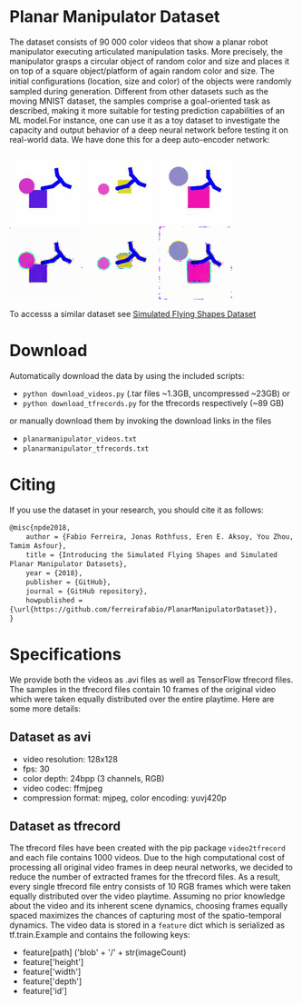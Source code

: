 # Planar Manipulator Dataset
The dataset consists of 90 000 color videos that show a planar robot manipulator executing articulated manipulation tasks. More precisely, the manipulator grasps a circular object of random color and size and places it on top of a square object/platform of again random color and size.
The initial conﬁgurations (location, size and color) of the objects were randomly sampled during generation. Different from other datasets such as the moving MNIST dataset, the samples comprise a goal-oriented task as described, making it more suitable for testing prediction capabilities of an ML model.For instance, one can use it as a toy dataset to investigate the capacity and output behavior of a deep neural network before testing it on real-world data. We have done this for a deep auto-encoder network:

![Example 1](/examples/orig1.gif)
![Example 2](/examples/orig2.gif)
![Example 1](/examples/orig3.gif)  
![Example 1 generated](/examples/gen1.gif)
![Example 2 generated](/examples/gen2.gif)
![Example 3 generated](/examples/gen3.gif)

To accesss a similar dataset see [Simulated Flying Shapes Dataset](https://github.com/ferreirafabio/FlyingShapesDataset)

# Download
Automatically download the data by using the included scripts:
- ```python download_videos.py``` (.tar files ~1.3GB, uncompressed ~23GB) or 
- ```python download_tfrecords.py``` for the tfrecords respectively (~89 GB)

or manually download them by invoking the download links in the files
- ```planarmanipulator_videos.txt```
- ```planarmanipulator_tfrecords.txt```

# Citing
If you use the dataset in your research, you should cite it as follows:

```
@misc{npde2018,
    author = {Fabio Ferreira, Jonas Rothfuss, Eren E. Aksoy, You Zhou, Tamim Asfour},
    title = {Introducing the Simulated Flying Shapes and Simulated Planar Manipulator Datasets},
    year = {2018},
    publisher = {GitHub},
    journal = {GitHub repository},
    howpublished = {\url{https://github.com/ferreirafabio/PlanarManipulatorDataset}},
}
```
# Specifications
We provide both the videos as .avi files as well as TensorFlow tfrecord files. The samples in the tfrecord files contain 10 frames of the original video which were taken equally distributed over the entire playtime. Here are some more details:
## Dataset as avi
- video resolution: 128x128
- fps: 30
- color depth: 24bpp (3 channels, RGB)
- video codec: ffmjpeg
- compression format: mjpeg, color encoding: yuvj420p

## Dataset as tfrecord
The tfrecord files have been created with the pip package ```video2tfrecord``` and each file contains 1000 videos. Due to the high computational cost of processing all original video frames in deep neural networks, we decided to reduce the number of extracted frames for the tfrecord files. As a result, every single tfrecord file entry consists of 10 RGB frames which were taken equally distributed over the video playtime. Assuming no prior knowledge about the video and its inherent scene dynamics, choosing frames equally spaced maximizes the chances of capturing most of the spatio-temporal dynamics. The video data is stored in a ```feature``` dict which is serialized as tf.train.Example and contains the following keys:
- feature[path] ('blob' + '/' + str(imageCount)
- feature['height']
- feature['width']
- feature['depth']
- feature['id']
